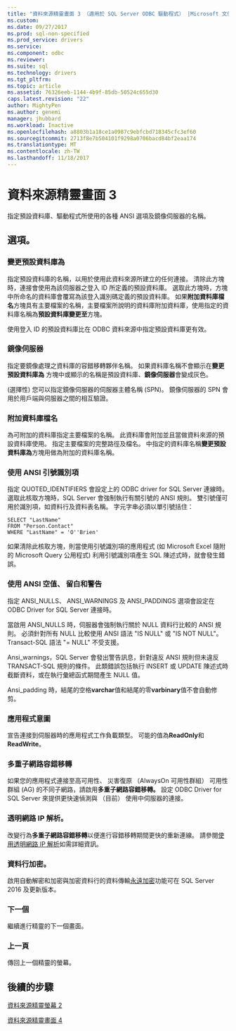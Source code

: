 ```yaml
---
title: "資料來源精靈畫面 3 （適用於 SQL Server ODBC 驅動程式） |Microsoft 文件"
ms.custom: 
ms.date: 09/27/2017
ms.prod: sql-non-specified
ms.prod_service: drivers
ms.service: 
ms.component: odbc
ms.reviewer: 
ms.suite: sql
ms.technology: drivers
ms.tgt_pltfrm: 
ms.topic: article
ms.assetid: 76326eeb-1144-4b9f-85db-50524c655d30
caps.latest.revision: "22"
author: MightyPen
ms.author: genemi
manager: jhubbard
ms.workload: Inactive
ms.openlocfilehash: a8803b1a18ce1a0987c9ebfcbd718345cfc3ef60
ms.sourcegitcommit: 2713f8e7b504101f9298a0706bacd84bf2eaa174
ms.translationtype: MT
ms.contentlocale: zh-TW
ms.lasthandoff: 11/18/2017
---
```

# <a name="data-source-wizard-screen-3"></a>資料來源精靈畫面 3

指定預設資料庫、驅動程式所使用的各種 ANSI 選項及鏡像伺服器的名稱。

## <a name="options"></a>選項。

### <a name="change-the-default-database-to"></a>變更預設資料庫為

指定預設資料庫的名稱，以用於使用此資料來源所建立的任何連接。 清除此方塊時，連接會使用為該伺服器之登入 ID 所定義的預設資料庫。 選取此方塊時，方塊中所命名的資料庫會覆寫為該登入識別碼定義的預設資料庫。 如果**附加資料庫檔名**方塊具有主要檔案的名稱，主要檔案所說明的資料庫附加資料庫，使用指定的資料庫名稱為**預設資料庫變更至**方塊。

使用登入 ID 的預設資料庫比在 ODBC 資料來源中指定預設資料庫更有效。

### <a name="mirror-server"></a>鏡像伺服器

指定要鏡像處理之資料庫的容錯移轉夥伴名稱。 如果資料庫名稱不會顯示在**變更預設資料庫為** 方塊中或顯示的名稱是預設資料庫、**鏡像伺服器**會變成灰色。

(選擇性) 您可以指定鏡像伺服器的伺服器主體名稱 (SPN)。 鏡像伺服器的 SPN 會用於用戶端與伺服器之間的相互驗證。

### <a name="attach-database-filename"></a>附加資料庫檔名

為可附加的資料庫指定主要檔案的名稱。 此資料庫會附加並且當做資料來源的預設資料庫使用。 指定主要檔案的完整路徑及檔名。 中指定的資料庫名稱**變更預設資料庫為**方塊用做為附加的資料庫名稱。

### <a name="use-ansi-quoted-identifiers"></a>使用 ANSI 引號識別項

指定 QUOTED_IDENTIFIERS 會設定上的 ODBC driver for SQL Server 連線時。 選取此核取方塊時，SQL Server 會強制執行有關引號的 ANSI 規則。 雙引號僅可用於識別項，如資料行及資料表名稱。 字元字串必須以單引號括住：

```
SELECT "LastName"
FROM "Person.Contact"
WHERE "LastName" = 'O''Brien'
```

如果清除此核取方塊，則當使用引號識別項的應用程式 (如 Microsoft Excel 隨附的 Microsoft Query 公用程式) 利用引號識別項產生 SQL 陳述式時，就會發生錯誤。

### <a name="use-ansi-nulls-paddings-and-warnings"></a>使用 ANSI 空值、 留白和警告

指定 ANSI_NULLS、 ANSI_WARNINGS 及 ANSI_PADDINGS 選項會設定在 ODBC Driver for SQL Server 連接時。

當啟用 ANSI_NULLS 時，伺服器會強制執行關於 NULL 資料行比較的 ANSI 規則。 必須針對所有 NULL 比較使用 ANSI 語法 "IS NULL" 或 "IS NOT NULL"。 Transact-SQL 語法 "= NULL" 不受支援。

Ansi_warnings，SQL Server 會發出警告訊息，針對違反 ANSI 規則但未違反 TRANSACT-SQL 規則的條件。 此類錯誤包括執行 INSERT 或 UPDATE 陳述式時截斷資料，或在執行彙總函式期間產生 NULL 值。 

Ansi_padding 時，結尾的空格**varchar**值和結尾的零**varbinary**值不會自動修剪。

### <a name="application-intent"></a>應用程式意圖

宣告連接到伺服器時的應用程式工作負載類型。 可能的值為**ReadOnly**和**ReadWrite**。

### <a name="multi-subnet-failover"></a>多重子網路容錯移轉

如果您的應用程式連接至高可用性、 災害復原 （AlwaysOn 可用性群組） 可用性群組 (AG) 的不同子網路，請啟用**多重子網路容錯移轉。** 設定 ODBC Driver for SQL Server 來提供更快速偵測與 （目前） 使用中伺服器的連接。

### <a name="transparent-network-ip-resolution"></a>透明網路 IP 解析。

改變行為**多重子網路容錯移轉**以便進行容錯移轉期間更快的重新連線。 請參閱[使用透明網路 IP 解析](../../../connect/odbc/using-transparent-network-ip-resolution.md)如需詳細資訊。

### <a name="column-encryption"></a>資料行加密。

啟用自動解密和加密與加密資料行的資料傳輸[永遠加密](../../../connect/odbc/using-always-encrypted-with-the-odbc-driver.md)功能可在 SQL Server 2016 及更新版本。

### <a name="next"></a>下一個

繼續進行精靈的下一個畫面。

### <a name="back"></a>上一頁

傳回上一個精靈的螢幕。

## <a name="next-steps"></a>後續的步驟

[資料來源精靈螢幕 2](../../../connect/odbc/windows/dsn-wizard-2.md)

[資料來源精靈畫面 4](../../../connect/odbc/windows/dsn-wizard-4.md)
